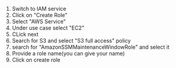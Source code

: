 1. Switch to IAM service
2. Click on "Create Role"
3. Select "AWS Service"
4. Under use case select "EC2"
5. CLick next
6. Search for S3 and select "S3 full access" policy
7. search for "AmazonSSMMaintenanceWindowRole" and select it
8. Provide a role name(you can give your name)
9. Click on create role
